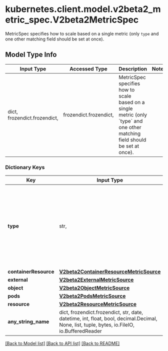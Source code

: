 # kubernetes.client.model.v2beta2_metric_spec.V2beta2MetricSpec

MetricSpec specifies how to scale based on a single metric (only `type` and one other matching field should be set at once).

## Model Type Info
Input Type | Accessed Type | Description | Notes
------------ | ------------- | ------------- | -------------
dict, frozendict.frozendict,  | frozendict.frozendict,  | MetricSpec specifies how to scale based on a single metric (only &#x60;type&#x60; and one other matching field should be set at once). | 

### Dictionary Keys
Key | Input Type | Accessed Type | Description | Notes
------------ | ------------- | ------------- | ------------- | -------------
**type** | str,  | str,  | type is the type of metric source.  It should be one of \&quot;ContainerResource\&quot;, \&quot;External\&quot;, \&quot;Object\&quot;, \&quot;Pods\&quot; or \&quot;Resource\&quot;, each mapping to a matching field in the object. Note: \&quot;ContainerResource\&quot; type is available on when the feature-gate HPAContainerMetrics is enabled | 
**containerResource** | [**V2beta2ContainerResourceMetricSource**](V2beta2ContainerResourceMetricSource.md) | [**V2beta2ContainerResourceMetricSource**](V2beta2ContainerResourceMetricSource.md) |  | [optional] 
**external** | [**V2beta2ExternalMetricSource**](V2beta2ExternalMetricSource.md) | [**V2beta2ExternalMetricSource**](V2beta2ExternalMetricSource.md) |  | [optional] 
**object** | [**V2beta2ObjectMetricSource**](V2beta2ObjectMetricSource.md) | [**V2beta2ObjectMetricSource**](V2beta2ObjectMetricSource.md) |  | [optional] 
**pods** | [**V2beta2PodsMetricSource**](V2beta2PodsMetricSource.md) | [**V2beta2PodsMetricSource**](V2beta2PodsMetricSource.md) |  | [optional] 
**resource** | [**V2beta2ResourceMetricSource**](V2beta2ResourceMetricSource.md) | [**V2beta2ResourceMetricSource**](V2beta2ResourceMetricSource.md) |  | [optional] 
**any_string_name** | dict, frozendict.frozendict, str, date, datetime, int, float, bool, decimal.Decimal, None, list, tuple, bytes, io.FileIO, io.BufferedReader | frozendict.frozendict, str, BoolClass, decimal.Decimal, NoneClass, tuple, bytes, FileIO | any string name can be used but the value must be the correct type | [optional]

[[Back to Model list]](../../README.md#documentation-for-models) [[Back to API list]](../../README.md#documentation-for-api-endpoints) [[Back to README]](../../README.md)

